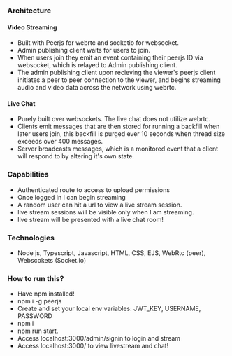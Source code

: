### Architecture

#### Video Streaming
- Built with Peerjs for webrtc and socketio for websocket.
- Admin publishing client waits for users to join.
- When users join they emit an event containing their peerjs ID via websocket, which is relayed to Admin publishing client.
- The admin publishing client upon recieving the viewer's peerjs client initiates a peer to peer connection to the viewer, and begins streaming audio and video data across the network using webrtc.

#### Live Chat
- Purely built over websockets. The live chat does not utilize webrtc.
- Clients emit messages that are then stored for running a backfill when later users join, this backfill is purged ever 10 seconds when thread size exceeds over 400 messages.
- Server broadcasts messages, which is a monitored event that a client will respond to by altering it's own state.

### Capabilities
- Authenticated route to access to upload permissions
- Once logged in I can begin streaming
- A random user can hit a url to view a live stream session.
- live stream sessions will be visible only when I am streaming.
- live stream will be presented with a live chat room!

### Technologies
- Node js, Typescript, Javascript, HTML, CSS, EJS, WebRtc (peer), Webscokets (Socket.io)
  
### How to run this?
- Have npm installed!
- npm i -g peerjs
- Create and set your local env variables: JWT_KEY, USERNAME, PASSWORD 
- npm i
- npm run start.
- Access localhost:3000/admin/signin to login and stream
- Access localhost:3000/ to view livestream and chat!
